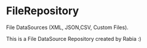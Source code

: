 FileRepository
==============



File DataSources (XML, JSON,CSV, Custom Files).

This is a File DataSource Repository created by Rabia :)
